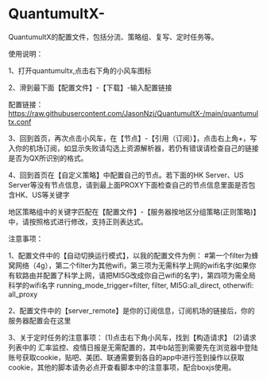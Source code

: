# QuantumultX-
QuantumultX的配置文件，包括分流、策略组、复写、定时任务等。	

使用说明：

1、打开quantumultx,点击右下角的小风车图标  

2、滑到最下面【配置文件】-【下载】-输入配置链接  

配置链接：https://raw.githubusercontent.com/JasonNzj/QuantumultX-/main/quantumultx.conf

3、回到首页，再次点击小风车，在【节点】-【引用（订阅）】，点击右上角+，写入你的机场订阅，如显示失败请勾选上资源解析器，若仍有错误请检查自己的链接是否为QX所识别的格式。

4、回到首页在【自定义策略】中配置自己的节点。若下面的HK Server、US Server等没有节点信息，请到最上面PROXY下面检查自己的节点信息里面是否包含HK、US等关键字

 地区策略组中的关键字匹配在【配置文件】-【服务器按地区分组策略(正则策略)】中，请按照格式进行修改，支持正则表达式。


注意事项：

1、配置文件中的【自动切换运行模式】，以我的配置文件为例：
#第一个filter为蜂窝网络（4g），第二个filter为其他wifi，第三项为无需科学上网的wifi名字(如果你有软路由并配置了科学上网，请把MI5G改成你自己wifi的名字)，第四项为需全局科学的wifi名字
running_mode_trigger=filter, filter, MI5G:all_direct, otherwifi: all_proxy

2、配置文件中的【server_remote】是你的订阅信息，订阅机场的链接后，你的服务器配置会在这里

3、关于定时任务的注意事项：
(1)点击右下角小风车，找到【构造请求】
(2)请求列表中的 汇率监控、疫情日报是无需配置的，其中b站签到需要先在浏览器中登陆账号获取cookie，贴吧、美团、联通需要到各自的app中进行签到操作以获取cookie，其他的脚本请务必点开查看脚本中的注意事项，配合boxjs使用。
